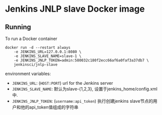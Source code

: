 # Jenkins JNLP slave Docker image

## Running

To run a Docker container

    docker run -d --restart always
        -e JENKINS_URL=127.0.0.1:8080 \
        -e JENKINS_SLAVE_NAME=slave-1 \
        -e JENKINS_JNLP_TOKEN=admin:580032c180f2ecc66af6a0faf3a37db7 \
        jenkinsci/jnlp-slave

environment variables:

* `JENKINS_URL`: (`HOST:PORT`) url for the Jenkins server
* `JENKINS_SLAVE_NAME`: 默认为slave-{1,2,3}, 设置于jenkins_home/config.xml中.
* `JENKINS_JNLP_TOKEN`: (`username:api_token`) 执行创建jenkins slave节点的用户和他的api_token值组成的字符串
